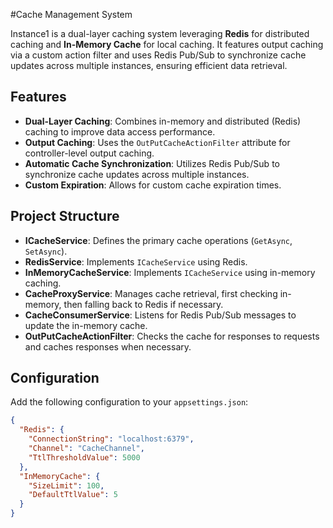 #Cache Management System

Instance1 is a dual-layer caching system leveraging **Redis** for distributed caching and **In-Memory Cache** for local caching. It features output caching via a custom action filter and uses Redis Pub/Sub to synchronize cache updates across multiple instances, ensuring efficient data retrieval.

## Features

- **Dual-Layer Caching**: Combines in-memory and distributed (Redis) caching to improve data access performance.
- **Output Caching**: Uses the `OutPutCacheActionFilter` attribute for controller-level output caching.
- **Automatic Cache Synchronization**: Utilizes Redis Pub/Sub to synchronize cache updates across multiple instances.
- **Custom Expiration**: Allows for custom cache expiration times.

## Project Structure

- **ICacheService**: Defines the primary cache operations (`GetAsync`, `SetAsync`).
- **RedisService**: Implements `ICacheService` using Redis.
- **InMemoryCacheService**: Implements `ICacheService` using in-memory caching.
- **CacheProxyService**: Manages cache retrieval, first checking in-memory, then falling back to Redis if necessary.
- **CacheConsumerService**: Listens for Redis Pub/Sub messages to update the in-memory cache.
- **OutPutCacheActionFilter**: Checks the cache for responses to requests and caches responses when necessary.

## Configuration

Add the following configuration to your `appsettings.json`:

```json
{
  "Redis": {
    "ConnectionString": "localhost:6379",
    "Channel": "CacheChannel",
    "TtlThresholdValue": 5000
  },
  "InMemoryCache": {
    "SizeLimit": 100,
    "DefaultTtlValue": 5
  }
}
